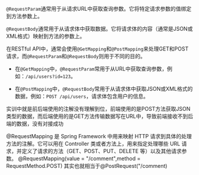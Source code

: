 `@RequestParam`通常用于从请求URL中获取查询参数。它将特定请求参数的值绑定到方法参数上。

`@RequestBody`通常用于从请求体中获取数据。它将请求体的内容（通常是JSON或XML格式）映射到方法的参数上。

在RESTful API中，通常会使用`@GetMapping`和`@PostMapping`来处理GET和POST请求，而`@RequestParam`和`@RequestBody`则用于不同的目的。

- 在`@GetMapping`中，`@RequestParam`常用于从URL中获取查询参数，例如：`/api/users?id=123`。

- 在`@PostMapping`中，`@RequestBody`常用于从请求体中获取JSON或XML格式的数据，例如：`POST /api/users`，请求体包含用户的信息。

实训中就是前后端使用的注解没有理解到位，前端使用的是POST方法获取JSON类型的数据，而后端使用的是GET方法传输数据写在URL中，导致前端接收不到后端的数据，没有对接成功

@RequestMapping 是 Spring Framework 中用来映射 HTTP 请求到具体的处理方法的注解。它可以用在 Controller 类或者方法上，用来指定处理哪些 URL 请求，并定义了请求的方法（GET、POST、PUT、DELETE 等）以及其他请求参数。
@RequestMapping(value = "/comment",method = RequestMethod.POST)
其实也就相当于@PostRequest("/comment)